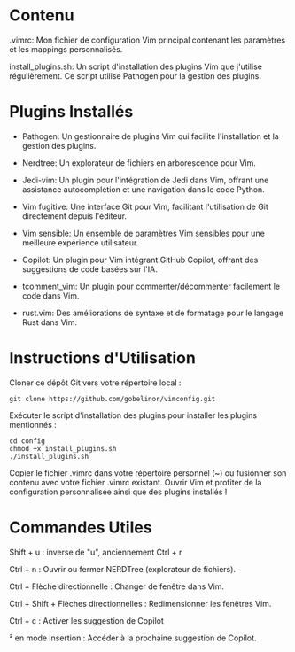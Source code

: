 # Contenu

.vimrc: Mon fichier de configuration Vim principal contenant les paramètres et les mappings personnalisés.

install_plugins.sh: Un script d'installation des plugins Vim que j'utilise régulièrement. Ce script utilise Pathogen pour la gestion des plugins.

# Plugins Installés

- Pathogen: Un gestionnaire de plugins Vim qui facilite l'installation et la gestion des plugins.

- Nerdtree: Un explorateur de fichiers en arborescence pour Vim.

- Jedi-vim: Un plugin pour l'intégration de Jedi dans Vim, offrant une assistance autocomplétion et une navigation dans le code Python.

- Vim fugitive: Une interface Git pour Vim, facilitant l'utilisation de Git directement depuis l'éditeur.

- Vim sensible: Un ensemble de paramètres Vim sensibles pour une meilleure expérience utilisateur.

- Copilot: Un plugin pour Vim intégrant GitHub Copilot, offrant des suggestions de code basées sur l'IA.

- tcomment_vim: Un plugin pour commenter/décommenter facilement le code dans Vim.

- rust.vim: Des améliorations de syntaxe et de formatage pour le langage Rust dans Vim.

# Instructions d'Utilisation

Cloner ce dépôt Git vers votre répertoire local :

    git clone https://github.com/gobelinor/vimconfig.git

Exécuter le script d'installation des plugins pour installer les plugins mentionnés :

    cd config
    chmod +x install_plugins.sh
    ./install_plugins.sh

Copier le fichier .vimrc dans votre répertoire personnel (~) ou fusionner son contenu avec votre fichier .vimrc existant.
Ouvrir Vim et profiter de la configuration personnalisée ainsi que des plugins installés !


# Commandes Utiles

Shift + u : inverse de "u", anciennement Ctrl + r 

Ctrl + n : Ouvrir ou fermer NERDTree (explorateur de fichiers).

Ctrl + Flèche directionnelle : Changer de fenêtre dans Vim.

Ctrl + Shift + Flèches directionnelles : Redimensionner les fenêtres Vim.

Ctrl + c : Activer les suggestion de Copilot 

² en mode insertion : Accéder à la prochaine suggestion de Copilot.

